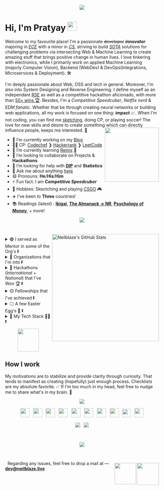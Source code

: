<p align="center">
  <img  src="https://user-images.githubusercontent.com/48355572/207961878-f24217cf-d514-4ee9-90f9-bebd4111a6a0.png">
  <br>


# Hi, I'm Pratyay <img src="https://user-images.githubusercontent.com/48355572/205912228-52b28bd4-910b-4447-934f-be8b19a3aec5.gif" width="30px" height="30px">
Welcome to my favourite place! I'm a passionate ~~developer~~ **_innovator_** majoring in [*ECE*](https://en.wikipedia.org/?title=Electronics_and_Communication_Engineering&redirect=no) with a minor in [*CS*](https://en.wikipedia.org/wiki/Computer_science), striving to build [_SOTA_](https://en.wikipedia.org/wiki/State_of_the_art) solutions for challenging problems via intersecting Web & Machine Learning to create amazing stuff that brings positive change in human lives. I love tinkering with electronics, while I primarily work on applied Machine Learning (majorly Computer Vision), Backend (WebDev) & DevOps(Integrations, Microservices & Deployment). 🛠️

I'm deeply passionate about Web, OSS and tech in general. Moreover, I'm also into System Designing and Reverse Engineering. I define myself as an independant [RSE](https://ukrse.github.io/who.html) as well as a competitive hackathon aficionado, with more than [50+ wins 🏆](https://bit.ly/3GPoE0y). Besides, I'm a _Competitive Speedcuber_, _Netflix nerd_ & _EDM fanatic_. Whether that be through creating neural networks or building web applications, all my work is focused on one thing: **impact** 📈. When I'm not coding, you can find me [sketching](https://urlx.vercel.app/ed-sheeran), doing CP, or playing soccer! The love for new skills and desire to create something which can directly influence people, keeps me interested. 🚀
<img align='right' src='https://user-images.githubusercontent.com/48355572/205913210-a40d093c-c40f-4cf7-b6ec-c67cd953476a.png' width='177'>

- 🔭 I’m currently working on my [Blog](https://blog.neilblaze.live)
- 👨‍💻 CP: [Codechef](https://www.codechef.com/users/zack_007) ❯ [Hackerrank](https://www.hackerrank.com/N3ilz_BL4Z3) ❯ [LeetCode](https://leetcode.com/Neilblaze)
- 🌱 I’m currently learning [Remix](https://remix.run) 🕺
- 👨 I’m looking to collaborate on Projects & **Hackathons**
- 🤔 I’m looking for help with [**DIP**](https://en.wikipedia.org/wiki/Digital_image_processing) and **Statistics**
- 💬 Ask me about anything [here](https://github.com/Neilblaze/Neilblaze/issues)
- 😄 Pronouns: **He**/**His**/**Him**
- ⚡ Fun fact: I am **Competitive _Speedcuber_**
- 🏃 Hobbies: Skectching and playing [CSGO](https://urlx.vercel.app/csgo-rank) 🎮
- ✈️ I've been to **Three** countries!
- 📚 Readings (latest) : [**Ikigai**](https://www.amazon.com/Ikigai-Japanese-Secret-Long-Happy/dp/0143130722), [**The Almanack → NR**](https://www.amazon.com/Almanack-Naval-Ravikant-Wealth-Happiness-ebook/dp/B08FF8MTM6), [**Psychology of Money**](https://www.amazon.com/Psychology-Money-Timeless-lessons-happiness/dp/0857197681), + more!

<p align="center">
  <img src="https://user-images.githubusercontent.com/48355572/209539106-8e1cbfc6-2f3d-4afd-b96a-890d967dd9ab.png">
</p>

<div>
<br/>
<img align="right" style="padding-top: 7px;" src="https://github-readme-streak-stats.herokuapp.com?user=Neilblaze&theme=blue-green&hide_border=true&date_format=M%20j%5B%2C%20Y%5D&background=DD272700&stroke=5326DD&fire=DD2727&ring=242EDC&sideNums=25C9DD" alt="Neilblaze's GitHub Stats" width="350" />  


<p align="left">
<details><summary> 🟢 I served as Mentor in some of the Org's ⏬</summary>
<p>

- [Google Code-In'19](https://codein.withgoogle.com/archive/2019/organization/6265089057882112/) @Tensorflow
- [HackInCodes'20](https://hakincodes.tech)
- [NJACK Winter of Code 2020](http://njackwinterofcode.github.io) @IITPatna
- [DSC NSEC Winter of Code 2020](https://winterofcode.com)
- Script Winter of Code ([SWOC](http://swoc.tech)) 2020



💡 **Fun Fact** : I've mentored over ***2.5K+*** students across the globe by mentoring in few International Hackathons, for e.g. :- 

- [Hack the North 2020++](https://hackthenorth.com)  ~ [University of Waterloo, CA]
- [SunHacks 2020](https://sunhacks.io)  ~ [Arizona State University]
- [nwHacks 2021](https://www.nwhacks.io)  ~ [UBC Vancouver, CA]
- [Hack the NorthEast 2021](https://hackthenortheast.com)
- [SacHacks 2021](https://sachacks.io)  ~ [UC Davis]
- [TartanHacks 2021](https://www.tartanhacks.com)  ~ [Carnegie Mellon University]
- [SigmaHacks-2.0 2021](https://sigmahacks.org)
- [SBUHacks 2021](https://sbuhacks.org)  ~ [Stony Brook University]
- [StormHacks 2021](https://stormhacks.com)  ~ [Simon Fraser University]
- [UofTHacks-X 2023](https://uofthacks.com) ~ [University of Toronto]

</p>
</details>

<details><summary> 🔴 Organizations that I'm into ⏬</summary> 
<p>

- [Layer5](https://layer5.io)
- [DSCAOT](https://dscaot.xyz)
- [CircuitVerse](https://circuitverse.org)
- [BioConda](https://github.com/bioconda)
- [Publiclab](https://publiclab.org)
- [Tesseract Coding](https://www.tesseractcoding.tech)
- [Fossasia](https://fossasia.org)
- [Anitab-Org](https://anitab.org)


</p>
</details>


<details><summary> 🔵 Hackathons (<i>International</i> + <i>National</i>) that I've Won 🏆 ⏬</summary> 
<p><br/>
  
| **Year** | **Name of Hackathon** | **Organizer (Name of International Institution/Organisation) 🏫** | **Position / Award 🏆** | **Project** |
| --- | --- | --- | --- | --- |
| 2023 | [HackED](https://hacked-2023.devpost.com) | University of Alberta | Best Use of MongoDB Atlas | [View](https://devpost.com/software/edwiz) |
| 2022 | [Hacky New Year!](https://hacky-new-year.devpost.com) | Major League Hacking | Most Innovative Hack | [View](https://devpost.com/software/collabworks) |
| 2022 | [Hacky Winterland 2](https://hacky-winterland-2.devpost.com) | Major League Hacking | Best Use of Google Cloud | [View](https://devpost.com/software/save-our-snooze) |
| 2022 | [MongoDB Atlas Hackathon 2022](https://dev.to/devteam/announcing-the-mongodb-atlas-hackathon-2022-on-dev-2107) | MongoDB x DEV | Runner-Up — Choose Your Own Adventure | [View](https://dev.to/devteam/mongodb-atlas-hackathon-2022-winners-announced-iib#:~:text=dotnet%20%23mongodb-,Binoculearn.ai) |
| 2022 | [MetroHacks 2022](https://metrohacks-2022.devpost.com) | MetroHacks — ASR-X | 1st Place (Best Overall) - Education Track (18+, Advanced Category) ; Most Creative Use of *Twilio* | [View](https://devpost.com/software/binoculearn) |
| 2022 | [Impractical Hackers 2](https://impracticalhackers2.devpost.com) | Major League Hacking (MLH) | Best Domain Name from GoDaddy Registry [APAC Only] | [View](https://devpost.com/software/sonicsurf) |
| 2022 | [PeddieHacks](https://peddiehacks2022.devpost.com) | Peddie School, Hightstown, New Jersey | *Passion Prize by 1517* & *Education College Prize* | [View](https://devpost.com/software/summarizr-hczls7) |
| 2022 | [KYH Hackathon](https://katy-youth-hacks.devpost.com) | KatyYouthHacks | Best Overall Winner | [View](https://devpost.com/software/food-oasis-irp89a) |
| 2022 | [Impact Hacks](https://impact-hacks.devpost.com) | Irvington High School Data Science Club | Judge's Choice | [View](https://devpost.com/software/food-oasis-irp89a) |
| 2022 | [GryphHacks](https://gryphhacks-2022.devpost.com) | University of Guelph | Second Place Overall ; Best CI/CD Application Using CircleCI ; Best use of CockroachDB | [View](https://devpost.com/software/skript) |
| 2022 | [RU Hacks](https://ru-hacks-2022-digital-15171.devpost.com) | Ryerson University | Best Application of DCP API 1st Place ; Best Use of Google Cloud ; Mini Win: Most Engaging Demo Video | [View](https://devpost.com/software/r-u-safe) |
| 2022 | [SD Hacks](https://sd-hacks-2022.devpost.com) | UC San Diego | First Place ($1000) - MageAI challenge (Tied) | [View](https://devpost.com/software/hydroptimum) |
| 2022 | [HackPrinceton Spring'22](https://hackprinceton-spring-2022.devpost.com) | Princeton University | Most Creative Use of Twilio | [View](https://devpost.com/software/fintruist) |
| 2022 | [Faber Web3 Hackathon](https://faberweb3.devpost.com) | Faber Inc. | Third Best Overall ; Across the Line Award | [View](https://devpost.com/software/sparkstream) |
| 2022 | [Hacktech](https://hacktech-2022.devpost.com) | Caltech — California Institute of Technology | Best ML/AI Hack & *Passion Prize by 1517*  | [View](https://devpost.com/software/ziro) |
| 2022 | [HackNYU](https://hacknyu-2022.devpost.com) | New York University | Best Overall — *Track: Inclusion*  | [View](https://devpost.com/software/parampower) |
| 2021 | [Kent Hack Enough](https://kent-hack-enough-2021.devpost.com) | Kent State University | Best Use of Google Cloud, Best International Hack (Tied)  | [View](https://devpost.com/software/unisight) |
| 2021 | [MetroHacks](https://metrohacks2021.devpost.com) | ACP x Tsinghua University | Best Overall  | [View](https://devpost.com/software/zentube) |
| 2021 | [HackUMBC](https://hackumbc-fall-2021.devpost.com) | University of Maryland, Baltimore County | Best Financial Hack — Capital One  | [View](https://devpost.com/software/quikserve) |
| 2021 | [VolHacks V](https://volhacks-v.devpost.com) | University of Tennessee | Jina AI - Best Hack Using Jina AI | [View](https://devpost.com/software/quikserve) |
| 2021 | [Cal Hacks 8.0](https://cal-hacks-8.devpost.com) | UC Berkeley | BlackRock Challenge - Financial Wellbeing (Best Overall) ; The @ Company - Mobile Apps Post “The Social Dilemma” (First Place) ; MLH - Best Use of Google Cloud ; The @ Company - Best Use of @ Platform  | [View](https://devpost.com/software/renteasy) |
| 2021 | [Pitt Challenge](https://pitt-challenge-2021.devpost.com) | **University of Pittsburgh** School of Pharmacy and the Clinical and Translational Science Institute (CTSI) | Overall 2nd Place (Tied) | [View](https://devpost.com/software/sheerai) |
| 2021 | [MakeUC](https://makeuc-2021.devpost.com) | University of Cincinnati | [Givaudan] Best Hack for Demystifying Food Experience ; [Tezos] Best Project Using Blockchain — 2nd Place ($2000) | [View](https://devpost.com/software/recaipe) |
| 2021 | [DivHacks](https://divhacks.devpost.com) | Columbia University | Most Fun or Unique Hack | [View](https://devpost.com/software/safelynk) |
| 2021 | [HyperHacks](https://hyperhacks.devpost.com) | HyperHacks Inc. | Top 10 | [View](https://devpost.com/software/aquastreet) |
| 2021 | [Backyard Hacks 2.0](https://backyardhackstwo.devpost.com) | Major League Hacking | Best use of Google Cloud | [View](https://devpost.com/software/socialcurator) |
| 2021 | [HopHacks Fall 2021](https://hophacks-fall-2021.devpost.com) | Johns Hopkins University, Maryland | Hacking - Runner Up | [View](https://devpost.com/software/spiroshield) |
| 2021 | [PennApps XXII](https://pennapps-xxii.devpost.com) | University of Pennsylvania | Top 10 ; Sponsored Route: Best Use of IPFS and/or Filecoin | [View](https://devpost.com/software/spotzoo) |
| 2021 | [PeddieHacks](https://peddiehacks2021.devpost.com) | Peddie School, Hightstown, New Jersey | Judges' Prize | [View](https://devpost.com/software/eyeballin) |
| 2021 | [Slam Dunk Hacks](https://slamdunkhacks.devpost.com) | Major League Hacking | First Overall ; Best Domain Name from GoDaddy Registry [APAC Only] | [View](https://devpost.com/software/eyeballin) |
| 2021 | [HackUPC 2021](https://hackupc2021.devpost.com) | Universitat Politècnica de Catalunya · Barcelona Tech - UPC | Second Best Overall ; IThinkUPC Challenge (Best Overall) | [View](https://devpost.com/software/edyfai) |
| 2021 | [IBM Healthcare Innovation Challenge](https://www.ibm.com/in-en/industries/healthcare) | IBM | Second Best Overall (APAC) ; Innovators Award | [View](https://devpost.com/software/healthbay) |
| 2021 | [Hacktech 2021](https://hacktech2021.devpost.com) | Caltech | Runner-Up (Best Overall) | [View](https://devpost.com/software/aerowave#updates) |
| 2021 | [HueHacks](https://huehacks.devpost.com) | Major League Hacking | Work of Art Hack | [View](https://devpost.com/software/_colorsive_) |
| 2021 | [HackPSU Spring 2021](https://hackpsu-spring-2021.devpost.com) | Penn State University | Nittany Ai Alliance — Ai for Good (First Place) ; HackPSU Health and Wellness | [View](https://devpost.com/software/adoptic) |
| 2021 | [Hackthrob](https://hackthrob.devpost.com) | Major League Hacking | Best Hardware Hack presented by Digi-Key | [View](https://devpost.com/software/closeness) |
| 2021 | [HackBU 2021](https://hackbu-2021.devpost.com) | Binghamton University | Best Design (UI) sponsored by RubyApps | [View](https://devpost.com/software/pronounce) |
| 2021 | [uOttaHack 4](https://uottahack-4.devpost.com) | University of Ottawa | 1st Place Overall ; Solace - Best use of PubSub+ (Best Overall) | [View](https://devpost.com/software/ambuplus) |
| 2021 | [Hoya Hacks 2021](https://hoya-hacks-2021.devpost.com) | Georgetown University | 1st Place Overall | [View](https://devpost.com/software/krishai-htkagf) |
| 2021 | [Hack APAC](https://hackapac.devpost.com) | Major League Hacking | Best use of Google Cloud | [View](https://devpost.com/software/krishai) |
| 2021 | [Hack Your Portfolio](https://hackyourportfolio.devpost.com) | Major League Hacking | Best Social Good Hack | [View](https://devpost.com/software/teach-for-a-cause) |
| 2021 | [DigitalOcean App Platform Hackathon](https://dev.to/devteam/announcing-the-digitalocean-app-platform-hackathon-on-dev-2i1k) | DigitalOcean x DEV.to | Runner up | [View](https://dev.to/devteam/digitalocean-app-platform-hackathon-winners-announced-ig0#:~:text=docker%20%23showdev-,%40neilblaze,-Who%2Dof%2Dus) |
| 2020 | [SharkHacks](https://sharkhacks.devpost.com) | Major League Hacking | Best Domain Name from GoDaddy Registry [APAC Only] | [View](https://devpost.com/software/sharkroom) |
| 2020 | [Def Hacks — Global 2.0](https://bit.ly/3e9l3jA) | Def Hacks Inc. | [SecurePDF](https://devfolio.co/projects/securepdf) — Advanced Track Winner | [View](https://youtu.be/k_4fB4xYKlA?t=781) |

... and *20+* more across Devpost, Devfolio, AngelHack & Other Platforms! <br/>
💡 **Fun Fact** : I don't participate in domestic ones much since there, (Politics + Partiality) >> Skills 😆
  
</p>
</details>

<details><summary> 🟡 Fellowships that I've achieved ⏬</summary> 
<p>

- Research Assistant (RA) Intern at [IIIT Hyderabad](https://www.iiit.ac.in) <br/>
  ↳ Worked on Deep Neural Net Acoustic Model for Phoneme Segmentation under Dr. Naresh Manwani <br/><br/>
- [HackIllinois OS Fellow 21](https://fellowship.hackillinois.org) — Remote <br/>
  ↳ Worked on async wrappers of `k8s.io/apiserver` under [CNCF](https://www.cncf.io) <br/><br/>
- [MITACS GRI'21](https://www.mitacs.ca/en/programs/globalink/globalink-research-internship) — Remote // uAlberta <br/>
  ↳ Worked on Mobile Head Motion-Tracking Unit based on RCV designed for specially-abled under Dr. Nilanjan Ray (Department of Computing Science, University of Alberta, CA) <br/><br/>
- [The Visual Computing & Artificial Intelligence Lab at TUM, 2022](https://niessnerlab.org/) — Remote
  
TODO :- 

- [MLH Fellowship](https://fellowship.mlh.io/) ❎
- [LFX Mentorship](https://lfx.linuxfoundation.org/) ❎
- [NTU Research Fellowship](https://www.mmlab-ntu.com/careers.html) ❎

</p>
</details>

<details><summary> ⚪ A few Easter Egg's 🥚 ⏬</summary> 
<p>

- Regional Top-10 in [**Build for Digital India** (BFDI), 2020](https://events.withgoogle.com/buildfordigitalindia), hosted by [**MeitY**](https://www.meity.gov.in/) and [**Google**](http://google.com) among **51/4756** teams across India! 
- Selected as the Top-6 undergraduate for [**Resarch Week with Google**](https://sites.google.com/view/researchweek2022) among 3500+ applications across India!
- [**Solace**](https://solace.com) published our hackathon project — [**Ambuplus**](https://devpost.com/software/ambuplus) for [**uOttaHack'21**](https://uottahack-4.devpost.com) on their [Blog](https://solace.com/blog/uottahack-challenge-real-time-ambulance-tracking) page!
- More dispersed over LinkedIn & others 😉 ....
 
</p>
</details>
  
  
<details><summary> 🔮 My Tech Stack 👨‍💻 ⏬</summary> 
<p><br/>

<p align="center">
  <br/>
  <img src="https://user-images.githubusercontent.com/48355572/212682117-59a6a478-d394-4399-aa66-e71feb46ad24.png">
  <br></p><br/>
  
<p align="center">
  <img src="https://user-images.githubusercontent.com/48355572/214252830-b5c764db-25c2-451a-b74c-876423f81917.png">
</p>

</p>
</details>

</p>
</div>

<p align="center">
  <img src="https://media0.giphy.com/media/NMCpTBlTEYbCw/source.gif" width="70px" height="75px">
  <br>


## How I work
My motivations are to stabilize and provide clarity through curiosity. That tends to manifest as creating (hopefully) just enough process. Checklists are my absolute favorite. ✅ If I'm too much in my head, feel free to nudge me to share what's in my brain. 🧠

<p align="center">
  <img src="https://user-images.githubusercontent.com/48355572/207972307-0f5dcf42-2809-4d82-9a10-24dd878b5010.png">
  <br>

<p align='center'>
<a href="https://twitter.com/Neilzblaze007"><img height="30" src="https://user-images.githubusercontent.com/48355572/207971257-f667150e-17c2-469c-8f9f-24810c4ab522.svg"></a>&nbsp;&nbsp;
<a href="https://www.linkedin.com/in/x3nosiz"><img height="30" src="https://user-images.githubusercontent.com/48355572/207971352-d164e286-ffd8-4aac-a95b-88e499cdc386.svg"></a>&nbsp;&nbsp;
<a href="https://www.reddit.com/user/Neilblaze"><img height="30" src="https://user-images.githubusercontent.com/48355572/207971448-480baafd-cc5f-4e38-b68f-eb9dcb8042b0.svg"></a>&nbsp;&nbsp;
<a href="https://steamcommunity.com/id/NeilzxD"><img height="30" src="https://user-images.githubusercontent.com/48355572/207971528-c2f679d1-fb15-489d-8352-849b192abf0f.svg"></a>&nbsp;&nbsp;
<a href="https://www.facebook.com/Neilzblaze"><img height="30" src="https://user-images.githubusercontent.com/48355572/207971602-39e1cdba-e93a-4702-abda-52f93049fcbc.svg"></a>&nbsp;&nbsp;
<a href="https://www.instagram.com/neilzblaze"><img height="30" src="https://user-images.githubusercontent.com/48355572/207971691-1a612ff3-ac3b-456a-8237-aa74a423b59c.svg"></a>&nbsp;&nbsp;
<a href="https://discordapp.com/users/694942064131047461"><img height="30" src="https://user-images.githubusercontent.com/48355572/207971778-7a331eb0-d413-4a03-a142-1370a89f6cb2.svg"></a>&nbsp;&nbsp;
<a href="https://devpost.com/Neilblaze/"><img height="30" src="https://user-images.githubusercontent.com/48355572/207971909-70ff9dfc-3df9-4310-9fc6-abff895d73c3.png"></a>&nbsp;&nbsp;
<a href="https://dev.to/Neilblaze"><img height="28" src="https://user-images.githubusercontent.com/48355572/212684775-78ac7f41-a3d4-4ceb-910a-2bb635035cc2.png"></a>&nbsp;&nbsp;
<a href="https://open.spotify.com/user/31okuur5huofrrd3n6y6v2gyrjx4"><img height="30" src="https://user-images.githubusercontent.com/48355572/213890881-d6f20dfa-2c5e-4c57-a8d8-d06b276bba50.svg"></a>
</p>


<p align="center">
  <img src="https://komarev.com/ghpvc/?username=Neilblaze&label=PROFILE+VIEWS"> &nbsp; <a href="https://discordapp.com/users/694942064131047461"><img src="https://dcbadge.vercel.app/api/shield/694942064131047461?theme=discord-inverted&&logoColor=presence&&style=social"></a>
</p> 

<br>
<p align="center">
  <img src="https://user-images.githubusercontent.com/48355572/205911047-018378cb-c2e9-4a19-9d0a-0c3f6b559c42.png">
</p>  
<br>



<p align="left">
<a href="https://creativecommons.org/licenses/by-nc/4.0"><img align="right" style="padding-top: 7px;" src="https://licensebuttons.net/l/by-nc/3.0/88x31.png" width="72" /></a>&nbsp;<img align="right" style="padding-top: 7px;" src="https://user-images.githubusercontent.com/48355572/213894405-3eca405e-0c4b-41a6-aa8f-97cb62ae7176.png" width="70" />
Regarding any issues, feel free to drop a mail at — <a href="mailto:dev@neilblaze.live"><b>dev@neilblaze.live</b></a>
</p>
